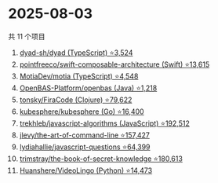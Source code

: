# 2025-08-03

共 11 个项目

<!-- BEGIN GITHUB -->
<!-- 最后更新时间 2025-08-03 02:13:00 +0800 -->
1. [dyad-sh/dyad (TypeScript) ⭐3,524](https://github.com/dyad-sh/dyad)
1. [pointfreeco/swift-composable-architecture (Swift) ⭐13,615](https://github.com/pointfreeco/swift-composable-architecture)
1. [MotiaDev/motia (TypeScript) ⭐4,548](https://github.com/MotiaDev/motia)
1. [OpenBAS-Platform/openbas (Java) ⭐1,218](https://github.com/OpenBAS-Platform/openbas)
1. [tonsky/FiraCode (Clojure) ⭐79,622](https://github.com/tonsky/FiraCode)
1. [kubesphere/kubesphere (Go) ⭐16,400](https://github.com/kubesphere/kubesphere)
1. [trekhleb/javascript-algorithms (JavaScript) ⭐192,512](https://github.com/trekhleb/javascript-algorithms)
1. [jlevy/the-art-of-command-line ⭐157,427](https://github.com/jlevy/the-art-of-command-line)
1. [lydiahallie/javascript-questions ⭐64,399](https://github.com/lydiahallie/javascript-questions)
1. [trimstray/the-book-of-secret-knowledge ⭐180,613](https://github.com/trimstray/the-book-of-secret-knowledge)
1. [Huanshere/VideoLingo (Python) ⭐14,473](https://github.com/Huanshere/VideoLingo)
<!-- END GITHUB -->